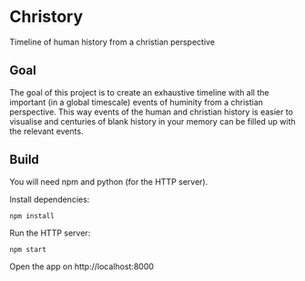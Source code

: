 # Christory

Timeline of human history from a christian perspective

## Goal

The goal of this project is to create an exhaustive timeline with all the important (in a global timescale) events of huminity from a christian perspective. This way events of the human and christian history is easier to visualise and centuries of blank history in your memory can be filled up with the relevant events.

## Build

You will need npm and python (for the HTTP server).

Install dependencies:

    npm install

Run the HTTP server:

    npm start

Open the app on http://localhost:8000
